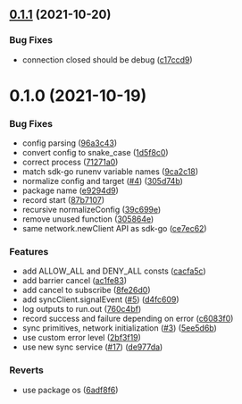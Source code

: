 ## [0.1.1](https://github.com/testground/sdk-js/compare/v0.1.0...v0.1.1) (2021-10-20)


### Bug Fixes

* connection closed should be debug ([c17ccd9](https://github.com/testground/sdk-js/commit/c17ccd9a79ec68bd4448a1759c76c0ae987a96d4))



# 0.1.0 (2021-10-19)


### Bug Fixes

* config parsing ([96a3c43](https://github.com/testground/sdk-js/commit/96a3c43b2660150c5bd338888d5781570f90197a))
* convert config to snake_case ([1d5f8c0](https://github.com/testground/sdk-js/commit/1d5f8c019f8809cef076734ead6c3a6eeedec763))
* correct process ([71271a0](https://github.com/testground/sdk-js/commit/71271a039bdbf1f9c5d63ff23bb54ff55e59d319))
* match sdk-go runenv variable names ([9ca2c18](https://github.com/testground/sdk-js/commit/9ca2c1825a32b0e8ae46c91cac884023590db664))
* normalize config and target ([#4](https://github.com/testground/sdk-js/issues/4)) ([305d74b](https://github.com/testground/sdk-js/commit/305d74bd6099d269a9d0fb349419cff455bf8308))
* package name ([e9294d9](https://github.com/testground/sdk-js/commit/e9294d9f04db4362db2b0052d9af5477855dbcd3))
* record start ([87b7107](https://github.com/testground/sdk-js/commit/87b71078e4c5f149e2b0f960d5c9e519731a97e6))
* recursive normalizeConfig ([39c699e](https://github.com/testground/sdk-js/commit/39c699e87146411198ebd6cb8daa4072fdf75f85))
* remove unused function ([305864e](https://github.com/testground/sdk-js/commit/305864ef4bb476845c95d6402c05996da276c516))
* same network.newClient API as sdk-go ([ce7ec62](https://github.com/testground/sdk-js/commit/ce7ec6277218cb2aa81d3c284a2b03eabeec06f7))


### Features

* add ALLOW_ALL and DENY_ALL consts ([cacfa5c](https://github.com/testground/sdk-js/commit/cacfa5cc6d3e7b7cf186b2c721bdc0863282f88b))
* add barrier cancel ([ac1fe83](https://github.com/testground/sdk-js/commit/ac1fe832fca0f69382ea0d2dfc94bfda2b87ed29))
* add cancel to subscribe ([8fe26d0](https://github.com/testground/sdk-js/commit/8fe26d07c35650c400853042e9ca32092707d9ce))
* add syncClient.signalEvent ([#5](https://github.com/testground/sdk-js/issues/5)) ([d4fc609](https://github.com/testground/sdk-js/commit/d4fc609c632ebb3b62a0df3f82a2b58839a08370))
* log outputs to run.out ([760c4bf](https://github.com/testground/sdk-js/commit/760c4bf8574239067b6721d333c640613635c052))
* record success and failure depending on error ([c6083f0](https://github.com/testground/sdk-js/commit/c6083f06766c4772f30fac5b2dc883b5ffbb0677))
* sync primitives, network initialization ([#3](https://github.com/testground/sdk-js/issues/3)) ([5ee5d6b](https://github.com/testground/sdk-js/commit/5ee5d6b9406f98f0a755e67367242c8597af0e6f))
* use custom error level ([2bf3f19](https://github.com/testground/sdk-js/commit/2bf3f19221f988b65686c24e9d4c008a9f3295be))
* use new sync service ([#17](https://github.com/testground/sdk-js/issues/17)) ([de977da](https://github.com/testground/sdk-js/commit/de977dae0ac364c3f2a6d7a7f6a9ab17767d2e2c))


### Reverts

* use package os ([6adf8f6](https://github.com/testground/sdk-js/commit/6adf8f69a9d09178af55866075ab16fdcc28947c))



